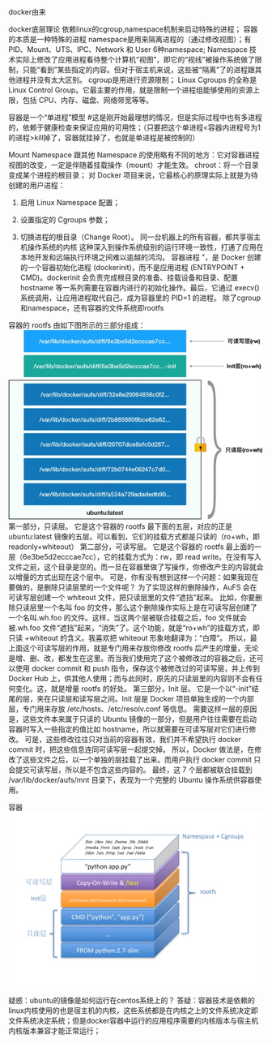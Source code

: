 docker由来

docker底层理论
依赖linux的cgroup,namespace机制来启动特殊的进程；
容器的本质是一种特殊的进程
namespace是用来隔离进程的（通过修改视图）；有PID、Mount、UTS、IPC、Network 和 User 6种namespace;
Namespace 技术实际上修改了应用进程看待整个计算机“视图”，即它的“视线”被操作系统做了限制，只能“看到”某些指定的内容。但对于宿主机来说，这些被“隔离”了的进程跟其他进程并没有太大区别。
cgroup是用进行资源限制；
Linux Cgroups 的全称是 Linux Control Group。它最主要的作用，就是限制一个进程组能够使用的资源上限，包括 CPU、内存、磁盘、网络带宽等等。

容器是一个“单进程”模型 #这是刚开始最理想的情况，但是实际过程中也有多进程的，依赖于健康检查来保证应用的可用性；（只要把这个单进程<容器内进程号为1的进程>kill掉了，容器就挂掉了，也就是单进程是被控制的）

Mount Namespace 跟其他 Namespace 的使用略有不同的地方：它对容器进程视图的改变，一定是伴随着挂载操作（mount）才能生效。
chroot：将一个目录变成某个进程的根目录； 
对 Docker 项目来说，它最核心的原理实际上就是为待创建的用户进程：
1) 启用 Linux Namespace 配置；

2) 设置指定的 Cgroups 参数；

3) 切换进程的根目录（Change Root）。
同一台机器上的所有容器，都共享宿主机操作系统的内核
这种深入到操作系统级别的运行环境一致性，打通了应用在本地开发和远端执行环境之间难以逾越的鸿沟。
容器进程 "，是 Docker 创建的一个容器初始化进程 (dockerinit)，而不是应用进程 (ENTRYPOINT + CMD)。dockerinit 会负责完成根目录的准备、挂载设备和目录、配置 hostname 等一系列需要在容器内进行的初始化操作。最后，它通过 execv() 系统调用，让应用进程取代自己，成为容器里的 PID=1 的进程。
除了cgroup和namespace，还有容器的文件系统即rootfs

容器的 rootfs 由如下图所示的三部分组成：
![file://c:\users\baoyon~1\appdata\local\temp\tmp0kteis\1.png](理论.assets/1.png)
第一部分，只读层。
它是这个容器的 rootfs 最下面的五层，对应的正是 ubuntu:latest 镜像的五层。可以看到，它们的挂载方式都是只读的（ro+wh，即 readonly+whiteout）
第二部分，可读写层。
它是这个容器的 rootfs 最上面的一层（6e3be5d2ecccae7cc），它的挂载方式为：rw，即 read write。在没有写入文件之前，这个目录是空的。而一旦在容器里做了写操作，你修改产生的内容就会以增量的方式出现在这个层中。
可是，你有没有想到这样一个问题：如果我现在要做的，是删除只读层里的一个文件呢？
为了实现这样的删除操作，AuFS 会在可读写层创建一个 whiteout 文件，把只读层里的文件“遮挡”起来。
比如，你要删除只读层里一个名叫 foo 的文件，那么这个删除操作实际上是在可读写层创建了一个名叫.wh.foo 的文件。这样，当这两个层被联合挂载之后，foo 文件就会被.wh.foo 文件“遮挡”起来，“消失”了。这个功能，就是“ro+wh”的挂载方式，即只读 +whiteout 的含义。我喜欢把 whiteout 形象地翻译为：“白障”。
所以，最上面这个可读写层的作用，就是专门用来存放你修改 rootfs 后产生的增量，无论是增、删、改，都发生在这里。而当我们使用完了这个被修改过的容器之后，还可以使用 docker commit 和 push 指令，保存这个被修改过的可读写层，并上传到 Docker Hub 上，供其他人使用；而与此同时，原先的只读层里的内容则不会有任何变化。这，就是增量 rootfs 的好处。
第三部分，Init 层。
它是一个以“-init”结尾的层，夹在只读层和读写层之间。Init 层是 Docker 项目单独生成的一个内部层，专门用来存放 /etc/hosts、/etc/resolv.conf 等信息。
需要这样一层的原因是，这些文件本来属于只读的 Ubuntu 镜像的一部分，但是用户往往需要在启动容器时写入一些指定的值比如 hostname，所以就需要在可读写层对它们进行修改。
可是，这些修改往往只对当前的容器有效，我们并不希望执行 docker commit 时，把这些信息连同可读写层一起提交掉。
所以，Docker 做法是，在修改了这些文件之后，以一个单独的层挂载了出来。而用户执行 docker commit 只会提交可读写层，所以是不包含这些内容的。
最终，这 7 个层都被联合挂载到 /var/lib/docker/aufs/mnt 目录下，表现为一个完整的 Ubuntu 操作系统供容器使用。


容器
![file://c:\users\baoyon~1\appdata\local\temp\tmp0kteis\2.png](理论.assets/2.png)

疑惑：ubuntu的镜像是如何运行在centos系统上的？
答疑：容器技术是依赖的linux内核使用的也是宿主机的内核，这些系统都是在内核之上的文件系统决定即文件系统决定系统；但是docker容器中运行的应用程序需要的内核版本与宿主机内核版本兼容才能正常运行；
